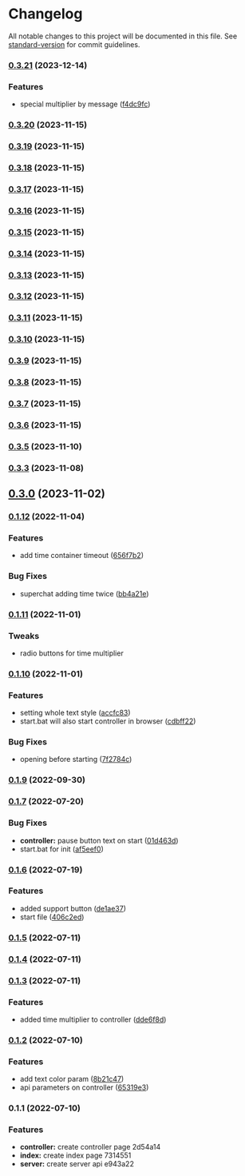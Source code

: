 # Changelog

All notable changes to this project will be documented in this file. See [standard-version](https://github.com/conventional-changelog/standard-version) for commit guidelines.

### [0.3.21](https://github.com/daZepelin/subaton-timer-bot/compare/v0.3.20...v0.3.21) (2023-12-14)


### Features

* special multiplier by message ([f4dc9fc](https://github.com/daZepelin/subaton-timer-bot/commit/f4dc9fcd4012769fab3be1bb51059305f2c1b89b))

### [0.3.20](https://github.com/daZepelin/subaton-timer-bot/compare/v0.3.19...v0.3.20) (2023-11-15)

### [0.3.19](https://github.com/daZepelin/subaton-timer-bot/compare/v0.3.18...v0.3.19) (2023-11-15)

### [0.3.18](https://github.com/daZepelin/subaton-timer-bot/compare/v0.3.17...v0.3.18) (2023-11-15)

### [0.3.17](https://github.com/daZepelin/subaton-timer-bot/compare/v0.3.16...v0.3.17) (2023-11-15)

### [0.3.16](https://github.com/daZepelin/subaton-timer-bot/compare/v0.3.15...v0.3.16) (2023-11-15)

### [0.3.15](https://github.com/daZepelin/subaton-timer-bot/compare/v0.3.14...v0.3.15) (2023-11-15)

### [0.3.14](https://github.com/daZepelin/subaton-timer-bot/compare/v0.3.13...v0.3.14) (2023-11-15)

### [0.3.13](https://github.com/daZepelin/subaton-timer-bot/compare/v0.3.11...v0.3.13) (2023-11-15)

### [0.3.12](https://github.com/daZepelin/subaton-timer-bot/compare/v0.3.11...v0.3.12) (2023-11-15)

### [0.3.11](https://github.com/daZepelin/subaton-timer-bot/compare/v0.3.10...v0.3.11) (2023-11-15)

### [0.3.10](https://github.com/daZepelin/subaton-timer-bot/compare/v0.3.9...v0.3.10) (2023-11-15)

### [0.3.9](https://github.com/daZepelin/subaton-timer-bot/compare/v0.3.8...v0.3.9) (2023-11-15)

### [0.3.8](https://github.com/daZepelin/subaton-timer-bot/compare/v0.3.7...v0.3.8) (2023-11-15)

### [0.3.7](https://github.com/daZepelin/subaton-timer-bot/compare/v0.3.6...v0.3.7) (2023-11-15)

### [0.3.6](https://github.com/daZepelin/subaton-timer-bot/compare/v0.3.5...v0.3.6) (2023-11-15)

### [0.3.5](https://github.com/daZepelin/subaton-timer-bot/compare/v0.3.4...v0.3.5) (2023-11-10)

### [0.3.3](https://github.com/daZepelin/subaton-timer-bot/compare/v0.3.2...v0.3.3) (2023-11-08)

## [0.3.0](https://github.com/daZepelin/subaton-timer-bot/compare/v0.3.0-beta.2...v0.3.0) (2023-11-02)

### [0.1.12](https://github.com/daZepelin/subaton-timer-bot/compare/v0.1.11...v0.1.12) (2022-11-04)


### Features

* add time container timeout ([656f7b2](https://github.com/daZepelin/subaton-timer-bot/commit/656f7b2fd2af6f93c55a58a0377fba11e6281c28))


### Bug Fixes

* superchat adding time twice ([bb4a21e](https://github.com/daZepelin/subaton-timer-bot/commit/bb4a21e8aef0eaaef245f5f82e2df16e1915386b))

### [0.1.11](https://github.com/daZepelin/subaton-timer-bot/compare/v0.1.10...v0.1.11) (2022-11-01)


### Tweaks

* radio buttons for time multiplier 

### [0.1.10](https://github.com/daZepelin/subaton-timer-bot/compare/v0.1.9...v0.1.10) (2022-11-01)


### Features

* setting whole text style ([accfc83](https://github.com/daZepelin/subaton-timer-bot/commit/accfc83b08d87aaefcb8c5783f737d894d2edc7f))
* start.bat will also start controller in browser ([cdbff22](https://github.com/daZepelin/subaton-timer-bot/commit/cdbff22447b58a0cf0281678b0732e56185a1965))


### Bug Fixes

* opening before starting ([7f2784c](https://github.com/daZepelin/subaton-timer-bot/commit/7f2784c4da1cc718f5ec5843da013435f2409a7b))

### [0.1.9](https://github.com/daZepelin/subaton-timer-bot/compare/v0.1.8...v0.1.9) (2022-09-30)

### [0.1.7](https://github.com/daZepelin/subaton-timer-bot/compare/v0.1.6...v0.1.7) (2022-07-20)


### Bug Fixes

* **controller:** pause button text on start ([01d463d](https://github.com/daZepelin/subaton-timer-bot/commit/01d463d3d236ab8918247e636b33cbedcbc05360))
* start.bat for init ([af5eef0](https://github.com/daZepelin/subaton-timer-bot/commit/af5eef084e62b072417e3a85d5c407331fc067d0))

### [0.1.6](https://github.com/daZepelin/subaton-timer-bot/compare/v0.1.5...v0.1.6) (2022-07-19)


### Features

* added support button ([de1ae37](https://github.com/daZepelin/subaton-timer-bot/commit/de1ae372d7fecd3bc88418762f552de5ae7dee2e))
* start file ([406c2ed](https://github.com/daZepelin/subaton-timer-bot/commit/406c2ed5bb13e7224ea4a7ff79cb339808a705a6))

### [0.1.5](https://github.com/daZepelin/subaton-timer-bot/compare/v0.1.4...v0.1.5) (2022-07-11)

### [0.1.4](https://github.com/daZepelin/subaton-timer-bot/compare/v0.1.3...v0.1.4) (2022-07-11)

### [0.1.3](https://github.com/daZepelin/subaton-timer-bot/compare/v0.1.2...v0.1.3) (2022-07-11)


### Features

* added time multiplier to controller ([dde6f8d](https://github.com/daZepelin/subaton-timer-bot/commit/dde6f8dd230fdcd01a1b0c81120c2baa2478e6bb))

### [0.1.2](https://github.com/daZepelin/subaton-timer-bot/compare/v0.1.1...v0.1.2) (2022-07-10)


### Features

* add text color param ([8b21c47](https://github.com/daZepelin/subaton-timer-bot/commit/8b21c47106113db5eb4acd1eb195bc3fa975f4f2))
* api parameters on controller ([65319e3](https://github.com/daZepelin/subaton-timer-bot/commit/65319e3dac0745a709c0ae87a7635a2789443c46))

### 0.1.1 (2022-07-10)


### Features

* **controller:** create controller page 2d54a14
* **index:** create index page 7314551
* **server:** create server api e943a22
